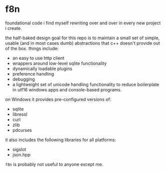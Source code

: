 # f8n
foundational code i find myself rewriting over and over in every new project i create.

the half-baked design goal for this repo is to maintain a small set of simple, usable (and in most cases dumb) abstractions that c++ doesn't provide out of the box. things include:
  - an easy to use http client
  - wrappers around low-level sqlite functionality
  - dynamically loadable plugins
  - preference handling
  - debugging
  - a lightweight set of unicode handling functionality to reduce boilerplate in utf16 windows apps and console-based programs.

on Windows it provides pre-configured versions of:
  - sqlite
  - libressl
  - curl
  - zlib
  - pdcurses
  
it also includes the following libraries for all platforms:
  - sigslot
  - json.hpp

`f8n` is probably not useful to anyone except me.

